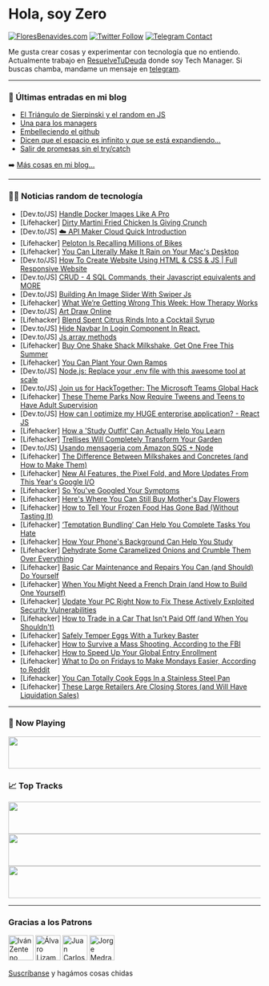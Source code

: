 # Hola, soy Zero

[![FloresBenavides.com](https://img.shields.io/website?down_message=oops&label=MiBlog&style=for-the-badge&up_message=online&url=https%3A%2F%2Ffloresbenavides.com)](https://floresbenavides.com) [![Twitter Follow](https://img.shields.io/twitter/follow/ZeroDragon?color=%231DA1F2&label=Follow&logo=twitter&logoColor=ffffff&style=for-the-badge)](https://twitter.com/zerodragon) [![Telegram Contact](https://img.shields.io/badge/escr%C3%ADbeme-ZeroDragon-%2326A5E4?style=for-the-badge&logo=telegram)](https://t.me/zerodragon)

Me gusta crear cosas y experimentar con tecnología que no entiendo.
Actualmente trabajo en [ResuelveTuDeuda](http://github.com/resuelve) donde soy Tech Manager.
Si buscas chamba, mandame un mensaje en [telegram](https://t.me/zerodragon).

---

### 📕 Últimas entradas en mi blog
<!-- BLOG-POST-LIST:START -->
- [El Triángulo de Sierpinski y el random en JS](https://floresbenavides.com/el-triangulo-de-sierpinski-y-el-random-en-js/)
- [Una para los managers](https://floresbenavides.com/una-para-los-managers/)
- [Embelleciendo el github](https://floresbenavides.com/embelleciendo-el-github/)
- [Dicen que el espacio es infinito y que se está expandiendo…](https://floresbenavides.com/dicen-que-el-espacio-es-infinito-y-que-se-esta-expandiendo/)
- [Salir de promesas sin el try/catch](https://floresbenavides.com/salir-de-promesas-sin-el-try-catch/)
<!-- BLOG-POST-LIST:END -->

➡️ [Más cosas en mi blog...](https://floresbenavides.com)

---

### 👨‍💻 Noticias random de tecnología
<!-- TECH-POSTS:START -->
- [Dev.to/JS] [Handle Docker Images Like A Pro](https://dev.to/mohammadfaisal/handle-docker-images-like-a-pro-2mjg)
- [Lifehacker] [Dirty Martini Fried Chicken Is Giving Crunch](https://lifehacker.com/dirty-martini-fried-chicken-is-giving-crunch-1850426230)
- [Dev.to/JS] [☁️ API Maker Cloud Quick Introduction](https://dev.to/apimaker/api-maker-cloud-quick-introduction-kd6)
- [Lifehacker] [Peloton Is Recalling Millions of Bikes](https://lifehacker.com/peloton-is-recalling-millions-of-bikes-1850428672)
- [Lifehacker] [You Can Literally Make It Rain on Your Mac&#39;s Desktop](https://lifehacker.com/you-can-literally-make-it-rain-on-your-macs-desktop-1850428455)
- [Dev.to/JS] [How To Create Website Using HTML &amp; CSS &amp; JS | Full Responsive Website](https://dev.to/webmonster/how-to-create-website-using-html-css-js-full-responsive-website-3j43)
- [Dev.to/JS] [CRUD - 4 SQL Commands, their Javascript equivalents and MORE](https://dev.to/rickdelpo1/crud-4-sql-commands-their-javascript-equivalents-and-more-1929)
- [Dev.to/JS] [Building An Image Slider With Swiper Js](https://dev.to/tracy4code/building-an-image-slider-with-swiper-js-39ng)
- [Lifehacker] [What We’re Getting Wrong This Week: How Therapy Works](https://lifehacker.com/what-we-re-getting-wrong-this-week-how-therapy-works-1850426868)
- [Dev.to/JS] [Art Draw Online](https://dev.to/sysmaya/art-draw-online-b20)
- [Lifehacker] [Blend Spent Citrus Rinds Into a Cocktail Syrup](https://lifehacker.com/blend-spent-citrus-rinds-into-a-cocktail-syrup-1850426045)
- [Dev.to/JS] [Hide Navbar In Login Component In React.](https://dev.to/quophibonney/hide-navbar-in-login-component-in-react-3in9)
- [Dev.to/JS] [Js array methods](https://dev.to/nazimudheen_ti/js-array-methods-59)
- [Lifehacker] [Buy One Shake Shack Milkshake, Get One Free This Summer](https://lifehacker.com/buy-one-shake-shack-milkshake-get-one-free-this-summer-1850426086)
- [Lifehacker] [You Can Plant Your Own Ramps](https://lifehacker.com/you-can-plant-your-own-ramps-1850421622)
- [Dev.to/JS] [Node.js: Replace your .env file with this awesome tool at scale](https://dev.to/dangtony98/nodejs-replace-your-env-file-with-this-awesome-tool-at-scale-nic)
- [Dev.to/JS] [Join us for HackTogether: The Microsoft Teams Global Hack](https://dev.to/microsoft365/join-us-for-hacktogether-the-microsoft-teams-global-hack-4p15)
- [Lifehacker] [These Theme Parks Now Require Tweens and Teens to Have Adult Supervision](https://lifehacker.com/these-theme-parks-now-require-tweens-and-teens-to-have-1850425536)
- [Dev.to/JS] [How can I optimize my HUGE enterprise application? - React JS](https://dev.to/sanjampreetsingh/how-can-i-optimize-my-huge-enterprise-application-react-js-53go)
- [Lifehacker] [How a &#39;Study Outfit&#39; Can Actually Help You Learn](https://lifehacker.com/how-a-study-outfit-can-actually-help-you-learn-1850424510)
- [Lifehacker] [Trellises Will Completely Transform Your Garden](https://lifehacker.com/trellises-will-completely-transform-your-garden-1850422342)
- [Dev.to/JS] [Usando mensageria com Amazon SQS + Node](https://dev.to/antiduhring/usando-mensageria-com-amazon-sqs-node-4n8b)
- [Lifehacker] [The Difference Between Milkshakes and Concretes &lpar;and How to Make Them&rpar;](https://lifehacker.com/the-difference-between-milkshakes-and-concretes-and-ho-1850424489)
- [Lifehacker] [New AI Features, the Pixel Fold, and More Updates From This Year&#39;s Google I/O](https://lifehacker.com/new-ai-features-the-pixel-fold-and-more-updates-from-1850424583)
- [Lifehacker] [So You&#39;ve Googled Your Symptoms](https://lifehacker.com/so-youve-googled-your-symptoms-1850423805)
- [Lifehacker] [Here&#39;s Where You Can Still Buy Mother&#39;s Day Flowers](https://lifehacker.com/where-to-buy-last-minute-mothers-day-flowers-1825831926)
- [Lifehacker] [How to Tell Your Frozen Food Has Gone Bad &lpar;Without Tasting It&rpar;](https://lifehacker.com/how-to-tell-your-frozen-food-has-gone-bad-without-tast-1850424342)
- [Lifehacker] [‘Temptation Bundling’ Can Help You Complete Tasks You Hate](https://lifehacker.com/temptation-bundling-can-help-you-complete-tasks-you-h-1850424500)
- [Lifehacker] [How Your Phone&#39;s Background Can Help You Study](https://lifehacker.com/how-your-phones-background-can-help-you-study-1850424491)
- [Lifehacker] [Dehydrate Some Caramelized Onions and Crumble Them Over Everything](https://lifehacker.com/dehydrate-some-caramelized-onions-and-crumble-them-over-1850424677)
- [Lifehacker] [Basic Car Maintenance and Repairs You Can &lpar;and Should&rpar; Do Yourself](https://lifehacker.com/basic-car-maintenance-and-repairs-you-can-and-should-1850422201)
- [Lifehacker] [When You Might Need a French Drain &lpar;and How to Build One Yourself&rpar;](https://lifehacker.com/when-you-might-need-a-french-drain-and-how-to-build-on-1850421942)
- [Lifehacker] [Update Your PC Right Now to Fix These Actively Exploited Security Vulnerabilities](https://lifehacker.com/update-your-pc-right-now-to-fix-these-actively-exploite-1850423910)
- [Lifehacker] [How to Trade in a Car That Isn&#39;t Paid Off &lpar;and When You Shouldn&#39;t&rpar;](https://lifehacker.com/how-to-trade-in-a-car-that-isnt-paid-off-and-when-you-1850420830)
- [Lifehacker] [Safely Temper Eggs With a Turkey Baster](https://lifehacker.com/safely-temper-eggs-with-a-turkey-baster-1850420840)
- [Lifehacker] [How to Survive a Mass Shooting, According to the FBI](https://lifehacker.com/how-to-survive-a-mass-shooting-according-to-the-fbi-1850421431)
- [Lifehacker] [How to Speed Up Your Global Entry Enrollment](https://lifehacker.com/how-to-speed-up-your-global-entry-enrollment-1850422313)
- [Lifehacker] [What to Do on Fridays to Make Mondays Easier, According to Reddit](https://lifehacker.com/what-to-do-on-fridays-to-make-mondays-easier-according-1850420777)
- [Lifehacker] [You Can Totally Cook Eggs In a Stainless Steel Pan](https://lifehacker.com/you-can-totally-cook-eggs-in-a-stainless-steel-pan-1850421285)
- [Lifehacker] [These Large Retailers Are Closing Stores &lpar;and Will Have Liquidation Sales&rpar;](https://lifehacker.com/these-large-retailers-are-closing-stores-and-will-have-1850420690)<!-- TECH-POSTS:END -->

---

### 🎵 Now Playing
<a href="https://spotify-now-playing-dun.vercel.app/now-playing?open"><img src="https://spotify-now-playing-dun.vercel.app/now-playing" width="540" height="64"></a>

### 📈 Top Tracks
<a href="https://spotify-now-playing-dun.vercel.app/top-tracks?i=1&open"><img src="https://spotify-now-playing-dun.vercel.app/top-tracks?i=1" width="540" height="64"></a>
<a href="https://spotify-now-playing-dun.vercel.app/top-tracks?i=2&open"><img src="https://spotify-now-playing-dun.vercel.app/top-tracks?i=2" width="540" height="64"></a>
<a href="https://spotify-now-playing-dun.vercel.app/top-tracks?i=3&open"><img src="https://spotify-now-playing-dun.vercel.app/top-tracks?i=3" width="540" height="64"></a>

---

### Gracias a los Patrons
[<img src="https://avatars.githubusercontent.com/u/243380?v=4" alt="Iván Zenteno" width="50px">](https://github.com/k001) [<img src="https://avatars.githubusercontent.com/u/19955639?v=4" alt="Álvaro Lizama" width="50px">](https://github.com/alvarolizama) [<img src="https://avatars.githubusercontent.com/u/2718753?v=4" alt="Juan Carlos Ruiz" width="50px">](https://github.com/JuanCrg90) [<img src="https://avatars.githubusercontent.com/u/37025?v=4" alt="Jorge Medrano" width="50px">](https://github.com/h1pp1e) 

[Suscríbanse](https://www.patreon.com/zerodragon) y hagámos cosas chidas
